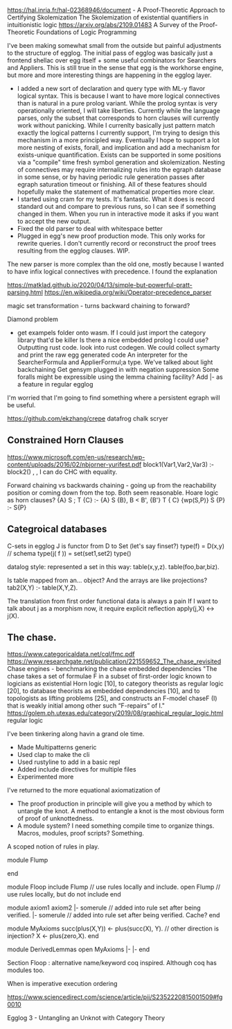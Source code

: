 
https://hal.inria.fr/hal-02368946/document - A Proof-Theoretic Approach to Certifying Skolemization
The Skolemization of existential quantifiers in intuitionistic logic
https://arxiv.org/abs/2109.01483 A Survey of the Proof-Theoretic Foundations of Logic Programming


I've been making somewhat small from the outside but painful adjustments to the structure of egglog. The initial pass of egglog was basically just a frontend shellac over egg itself + some useful combinators for Searchers and Appliers. This is still true in the sense that egg is the workhorse engine, but more and more interesting things are happening in the egglog layer. 

- I added a new sort of declaration and query type with ML-y flavor logical syntax. This is because I want to have more logical connectives than is natural in a pure prolog variant. While the prolog syntax is very operationally oriented, I will take liberties. Currently while the language parses, only the subset that corresponds to horn clauses will currently work without panicking. While I currenlty basically just pattern match exactly the logical patterns I currently support, I'm trying to design this mechanism in a more principled way. Eventually I hope to support a lot more nesting of exists, forall, and implication and add a mechanism for exists-unique quantification. Exists can be supported in some positions via a "compile" time fresh symbol generation and skolemization. Nesting of connectives may require internalizing rules into the egraph database in some sense, or by having periodic rule generation passes after egraph saturation timeout or finishing. All of these features should hopefully make the statement of mathematical properties more clear.
- I started using cram for my tests. It's fantastic. What it does is record standard out and compare to previous runs, so I can see if something changed in them. When you run in interactive mode it asks if you want to accept the new output.
- Fixed the old parser to deal with whitespace better
- Plugged in egg's new proof production mode. This only works for rewrite queries. I don't currently record or reconstruct the proof trees resulting from the egglog clauses. WIP.

The new parser is more complex than the old one, mostly because I wanted to have infix logical connectives with precedence. I found the explanation


https://matklad.github.io/2020/04/13/simple-but-powerful-pratt-parsing.html
https://en.wikipedia.org/wiki/Operator-precedence_parser

magic set transformation - turns backward chaining to forward?

Diamond problem 
- get exampels folder onto wasm. If I could just import the category library that'd be killer
Is there a nice embedded prolog I could use?
Outputting rust code. look into rust codegen. We could collect symarty and print the raw egg generated code
An interpreter for the SearcherFormula and ApplierFormul;a type.
We've talked about light backchaining
Get gensym plugged in with negation suppression
Some foralls might be expressible using the lemma chaining facility? Add |- as a feature in regular egglog

I'm worried that I'm going to find something where a persistent egraph will be useful.

https://github.com/ekzhang/crepe
datafrog
chalk
scryer



## Constrained Horn Clauses
https://www.microsoft.com/en-us/research/wp-content/uploads/2016/02/nbjorner-yurifest.pdf
block1(Var1,Var2,Var3) :- block2() , , 
I can do CHC with equality.

Forward chaining vs backwards chaining - going up from the reachability position or coming down from the top.
Both seem reasonable.
Hoare logic as horn clauses?
{A} S ; T {C} :- {A} S {B}, B < B', {B'} T { C}
{wp(S,P)} S {P} :- S{P}


## Categroical databases

C-sets in egglog
J is functor from D to Set (let's say finset?)
type(f) = D(x,y) // schema
type(j( f )) = set(set1,set2)
type()

datalog style: represented a set in this way:
table(x,y,z).
table(foo,bar,biz).

Is table mapped from an... object?
And the arrays are like projections?
tab2(X,Y) :- table(X,Y,Z).



The translation from first order functional data is always a pain
If I want to talk about j as a morphism now, it require explicit reflection
apply(j,X) <-> j(X).











## The chase.
https://www.categoricaldata.net/cql/fmc.pdf
https://www.researchgate.net/publication/221559652_The_chase_revisited
Chase engines - benchmarking the chase
embedded dependencies
"The chase takes a set of formulae F in
a subset of first-order logic known to logicians as existential Horn logic [10], to
category theorists as regular logic [20], to database theorists as embedded dependencies [10], and to topologists as lifting problems [25], and constructs an F-model
chaseF (I) that is weakly initial among other such “F-repairs” of I."
https://golem.ph.utexas.edu/category/2019/08/graphical_regular_logic.html regular logic


I've been tinkering along havin a grand ole time.

- Made Multipatterns generic
- Used clap to make the cli
- Used rustyline to add in a basic repl
- Added include directives for multiple files
- Experimented more


I've returned to the more equational axiomatization of 

- The proof production in principle will give you a method by which to untangle the knot. A method to entangle a knot is the most obvious form of proof of unknottedness.
- A module system? I need something compile time to organize things. Macros, modules, proof scripts? Something.

A scoped notion of rules in play. 

module Flump
    
end

module Floop
    include Flump  // use rules locally and include.
    open Flump // use rules locally, but do not include
end

module
    axiom1
    axiom2
    |- somerule // added into rule set after being verified.
    |- somerule // added into rule set after being verified. Cache?
end

module MyAxioms
   succ(plus(X,Y)) <- plus(succ(X), Y). // other direction is injection?
   X <- plus(zero,X).
end

module DerivedLemmas
    open MyAxioms
    |-
    |- 
end

Section Floop : alternative name/keyword coq inspired. Although coq has modules too.


When is imperative execution ordering

https://www.sciencedirect.com/science/article/pii/S2352220815001509#fg0010

Egglog 3 - Untangling an Unknot with Category Theory